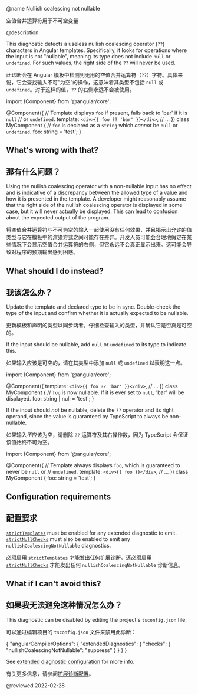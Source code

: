 @name Nullish coalescing not nullable

空值合并运算符用于不可空变量

@description

This diagnostic detects a useless nullish coalescing operator \(`??`\) characters in Angular templates.
Specifically, it looks for operations where the input is not "nullable", meaning its type does not include `null` or `undefined`.
For such values, the right side of the `??` will never be used.

此诊断会在 Angular 模板中检测到无用的空值合并运算符（`??`）字符。具体来说，它会查找输入不可“为空”的操作，这意味着其类型不包括 `null` 或 `undefined`。对于这样的值，`??` 的右侧永远不会被使用。

<code-example format="typescript" language="typescript">

import {Component} from '&commat;angular/core';

&commat;Component({
  // Template displays `foo` if present, falls back to 'bar' if it is `null`
  // or `undefined`.
  template: `<div>{{ foo ?? 'bar' }}</div>`,
  // &hellip;
})
class MyComponent {
  // `foo` is declared as a `string` which *cannot* be `null` or `undefined`.
  foo: string = 'test';
}

</code-example>

## What's wrong with that?

## 那有什么问题？

Using the nullish coalescing operator with a non-nullable input has no effect and is indicative of a discrepancy between the allowed type of a value and how it is presented in the template.
A developer might reasonably assume that the right side of the nullish coalescing operator is displayed in some case, but it will never actually be displayed.
This can lead to confusion about the expected output of the program.

将空值合并运算符与不可为空的输入一起使用没有任何效果，并且揭示出允许的值类型与它在模板中的渲染方式之间可能存在差异。开发人员可能会合理地假定在某些情况下会显示空值合并运算符的右侧，但它永远不会真正显示出来。这可能会导致对程序的预期输出感到困惑。

## What should I do instead?

## 我该怎么办？

Update the template and declared type to be in sync.
Double-check the type of the input and confirm whether it is actually expected to be nullable.

更新模板和声明的类型以同步两者。仔细检查输入的类型，并确认它是否真是可空的。

If the input should be nullable, add `null` or `undefined` to its type to indicate this.

如果输入应该是可空的，请在其类型中添加 `null` 或 `undefined` 以表明这一点。

<code-example format="typescript" language="typescript">

import {Component} from '&commat;angular/core';

&commat;Component({
  template: `<div>{{ foo ?? 'bar' }}</div>`,
  // &hellip;
})
class MyComponent {
  // `foo` is now nullable. If it is ever set to `null`, 'bar' will be displayed.
  foo: string | null = 'test';
}

</code-example>

If the input should *not* be nullable, delete the `??` operator and its right operand, since the value is guaranteed by TypeScript to always be non-nullable.

如果输入*不*应该为空，请删除 `??` 运算符及其右操作数，因为 TypeScript 会保证该值始终不可为空。

<code-example format="typescript" language="typescript">

import {Component} from '&commat;angular/core';

&commat;Component({
  // Template always displays `foo`, which is guaranteed to never be `null` or
  // `undefined`.
  template: `<div>{{ foo }}</div>`,
  // &hellip;
})
class MyComponent {
  foo: string = 'test';
}

</code-example>

## Configuration requirements

## 配置要求

[`strictTemplates`](guide/template-typecheck#strict-mode) must be enabled for any extended diagnostic to emit.
[`strictNullChecks`](guide/template-typecheck#strict-null-checks) must also be enabled to emit any `nullishCoalescingNotNullable` diagnostics.

必须启用 [`strictTemplates`](guide/template-typecheck#strict-mode) 才能发出任何扩展诊断。还必须启用 [`strictNullChecks`](guide/template-typecheck#strict-null-checks) 才能发出任何 `nullishCoalescingNotNullable` 诊断信息。

## What if I can't avoid this?

## 如果我无法避免这种情况怎么办？

This diagnostic can be disabled by editing the project's `tsconfig.json` file:

可以通过编辑项目的 `tsconfig.json` 文件来禁用此诊断：

<code-example format="json" language="json">

{
  "angularCompilerOptions": {
    "extendedDiagnostics": {
      "checks": {
        "nullishCoalescingNotNullable": "suppress"
      }
    }
  }
}

</code-example>

See [extended diagnostic configuration](extended-diagnostics#configuration) for more info.

有关更多信息，请参阅[扩展诊断配置](extended-diagnostics#configuration)。

<!-- links -->

<!-- external links -->

<!-- end links -->

@reviewed 2022-02-28
